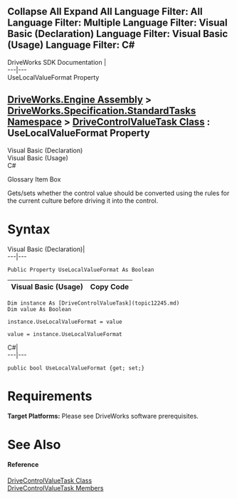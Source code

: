        

 Collapse All Expand All  Language Filter: All  Language Filter: Multiple  Language Filter: Visual Basic (Declaration) Language Filter: Visual Basic (Usage) Language Filter: C#  
---  
DriveWorks SDK Documentation  |   
---|---  
UseLocalValueFormat Property   
  
[DriveWorks.Engine Assembly](topic2156.md) > [DriveWorks.Specification.StandardTasks Namespace](topic11896.md) > [DriveControlValueTask Class](topic12245.md) : UseLocalValueFormat Property  
---  
  
Visual Basic (Declaration)    
Visual Basic (Usage)    
C# 

Glossary Item Box

Gets/sets whether the control value should be converted using the rules for the current culture before driving it into the control. 

# Syntax

Visual Basic (Declaration)|   
---|---  
      
    
    Public Property UseLocalValueFormat As Boolean  
  
Visual Basic (Usage)| Copy Code  
---|---  
      
    
    Dim instance As [DriveControlValueTask](topic12245.md)
    Dim value As Boolean
     
    instance.UseLocalValueFormat = value
     
    value = instance.UseLocalValueFormat  
  
C#|   
---|---  
      
    
    public bool UseLocalValueFormat {get; set;}  
  
# Requirements

**Target Platforms:** Please see DriveWorks software prerequisites.

# See Also

#### Reference

[DriveControlValueTask Class](topic12245.md)   
[DriveControlValueTask Members](topic12246.md)


